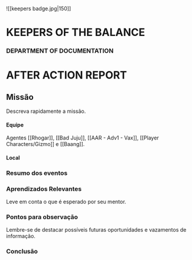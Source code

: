 ![[keepers badge.jpg|150]]
# KEEPERS OF THE BALANCE 
### DEPARTMENT OF DOCUMENTATION
# AFTER ACTION REPORT

## Missão
Descreva rapidamente a missão. 

#### Equipe
Agentes [[Rhogar]], [[Bad Juju]], [[AAR - Adv1 - Vax]], [[Player Characters/Gizmo]] e [[Baang]].
#### Local


### Resumo dos eventos

### Aprendizados Relevantes
Leve em conta o que é esperado por seu mentor.

### Pontos para observação
Lembre-se de destacar possíveis futuras oportunidades e vazamentos de informação.

### Conclusão
